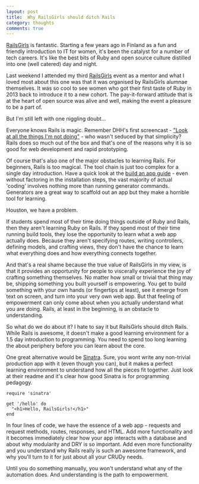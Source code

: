 ```yaml
---
layout: post
title:  Why RailsGirls should ditch Rails
category: thoughts
comments: true
---
```


[RailsGirls](http://railsgirls.com/) is fantastic.  Starting a few years ago in Finland as a fun and friendly introduction to IT for women, it's been the catalyst for a number of tech careers.  It's like the best bits of Ruby and open source culture distilled into one (well catered) day and night.

Last weekend I attended my third [RailsGirls](http://railsgirls.com/brisbane) event as a mentor and what I loved most about this one was that it was organised by RailsGirls alumnae themselves.  It was so cool to see women who got their first taste of Ruby in 2013 back to introduce it to a new cohort. The pay-it-forward attitude that is at the heart of open source was alive and well, making the event a pleasure to be a part of.

But I'm still left with one niggling doubt...

Everyone knows Rails is magic.  Remember DHH's first screencast - ["Look at all the things I'm not doing"](https://www.youtube.com/watch?v=Gzj723LkRJY&t=4m15s) - who wasn't seduced by that simplicity?  Rails does so much out of the box and that's one of the reasons why it is so good for web development and rapid prototyping.

Of course that's also one of the major obstacles to learning Rails.  For beginners, Rails is too magical.  The tool chain is just too complex for a single day introduction.  Have a quick look at the [build an app guide](http://guides.railsgirls.com/app/) - even without factoring in the installation steps, the vast majority of actual 'coding' involves nothing more than running generator commands.  Generators are a great way to scaffold out an app but they make a horrible tool for learning.

Houston, we have a problem.

If students spend most of their time doing things outside of Ruby and Rails, then they aren't learning Ruby on Rails.  If they spend most of their time running build tools, they lose the opportunity to learn what a web app actually does.  Because they aren't specifying routes, writing controllers, defining models, and crafting views, they don't have the chance to learn what everything does and how everything connects together.

And that's a real shame because the true value of RailsGirls in my view, is that it provides an opportunity for people to viscerally experience the joy of crafting something themselves.  No matter how small or trivial that thing may be, shipping something you built yourself is empowering.  You get to build something with your own hands (or fingertips at least), see it emerge from text on screen, and turn into your very own web app.  But that feeling of empowerment can only come about when you actually understand what you are doing.  Rails, at least in the beginning, is an obstacle to understanding.

So what do we do about it?  I hate to say it but RailsGirls should ditch Rails.  While Rails is awesome, it doesn't make a good learning environment for a 1.5 day introduction to programming.  You need to spend too long learning the about periphery before you can learn about the core.

One great alternative would be [Sinatra](http://www.sinatrarb.com/). Sure, you wont write any non-trivial production app with it (even though you can), but it makes a perfect learning environment to understand how all the pieces fit together.  Just look at their readme and it's clear how good Sinatra is for programming pedagogy.


    require 'sinatra'

    get '/hello' do
      "<h1>Hello, RailsGirls!</h1>"
    end


In four lines of code, we have the essence of a web app - requests and request methods, routes, responses, and HTML.  Add more functionality and it becomes immediately clear how your app interacts with a database and about why modularity and DRY is so important.  Add even more functionality and you understand why Rails really is such an awesome framework, and why you'll turn to it for just about all your CRUDy needs.

Until you do something manually, you won't understand what any of the automation does.  And understanding is the path to empowerment.